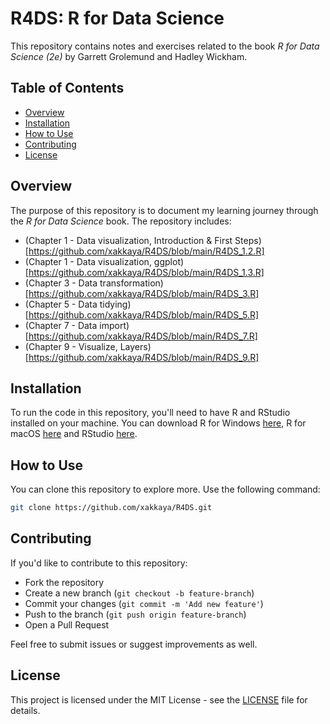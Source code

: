 # R4DS: R for Data Science

This repository contains notes and exercises related to the book *R for Data Science (2e)* by Garrett Grolemund and Hadley Wickham.

## Table of Contents
- [Overview](#overview)
- [Installation](#installation)
- [How to Use](#how-to-use)
- [Contributing](#contributing)
- [License](#license)

## Overview
The purpose of this repository is to document my learning journey through the *R for Data Science* book. The repository includes:
- (Chapter 1 - Data visualization, Introduction & First Steps)[https://github.com/xakkaya/R4DS/blob/main/R4DS_1.2.R]
- (Chapter 1 - Data visualization, ggplot)[https://github.com/xakkaya/R4DS/blob/main/R4DS_1.3.R]
- (Chapter 3 - Data transformation)[https://github.com/xakkaya/R4DS/blob/main/R4DS_3.R]
- (Chapter 5 - Data tidying)[https://github.com/xakkaya/R4DS/blob/main/R4DS_5.R]
- (Chapter 7 - Data import)[https://github.com/xakkaya/R4DS/blob/main/R4DS_7.R]
- (Chapter 9 - Visualize, Layers)[https://github.com/xakkaya/R4DS/blob/main/R4DS_9.R]

## Installation
To run the code in this repository, you'll need to have R and RStudio installed on your machine.
You can download R for Windows [here](https://cran.r-project.org/bin/windows/base/), R for macOS [here](https://cran.r-project.org/bin/macosx/)
and RStudio [here](https://rstudio.com/products/rstudio/download/).

## How to Use
You can clone this repository to explore more. Use the following command:

```bash
git clone https://github.com/xakkaya/R4DS.git
```

## Contributing
If you'd like to contribute to this repository:
- Fork the repository
- Create a new branch (`git checkout -b feature-branch`)
- Commit your changes (`git commit -m 'Add new feature'`)
- Push to the branch (`git push origin feature-branch`)
- Open a Pull Request

Feel free to submit issues or suggest improvements as well.

## License
This project is licensed under the MIT License - see the [LICENSE](LICENSE) file for details.
